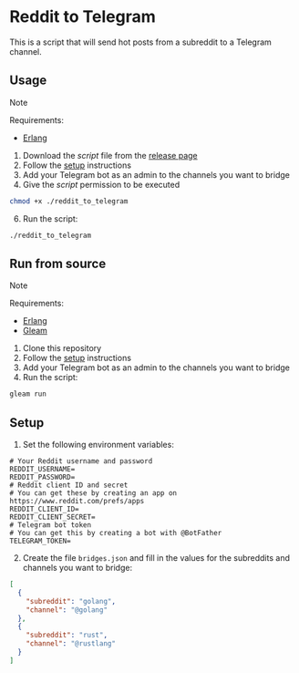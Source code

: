 # Reddit to Telegram

This is a script that will send hot posts from a subreddit to a Telegram channel.

## Usage

> [!NOTE]  
> Requirements:
> - [Erlang](https://www.erlang.org/downloads)

1. Download the _script_ file from the [release page](https://github.com/Massolari/reddit_to_telegram/releases)
2. Follow the [setup](#setup) instructions
3. Add your Telegram bot as an admin to the channels you want to bridge
4. Give the _script_ permission to be executed
```bash
chmod +x ./reddit_to_telegram
```
6. Run the script:
```bash
./reddit_to_telegram
```

## Run from source

> [!NOTE]  
> Requirements:
> - [Erlang](https://www.erlang.org/downloads)
> - [Gleam](https://gleam.run/getting-started/installing/)

1. Clone this repository
2. Follow the [setup](#setup) instructions
3. Add your Telegram bot as an admin to the channels you want to bridge
4. Run the script:
```bash
gleam run
```

## Setup

1. Set the following environment variables:
```.env
# Your Reddit username and password
REDDIT_USERNAME=
REDDIT_PASSWORD=
# Reddit client ID and secret
# You can get these by creating an app on https://www.reddit.com/prefs/apps
REDDIT_CLIENT_ID=
REDDIT_CLIENT_SECRET=
# Telegram bot token
# You can get this by creating a bot with @BotFather
TELEGRAM_TOKEN=
```

2. Create the file `bridges.json` and fill in the values for the subreddits and channels you want to bridge:
```json
[
  {
    "subreddit": "golang",
    "channel": "@golang"
  },
  {
    "subreddit": "rust",
    "channel": "@rustlang"
  }
]
```

